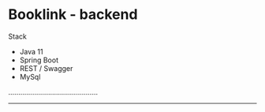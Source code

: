 # Booklink - backend

Stack
- Java 11
- Spring Boot
- REST / Swagger
- MySql

.............................................
****